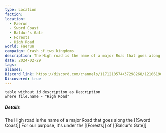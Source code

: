 ```yaml
---
type: Location
faction: 
location:
  - Faerun
  - Sword Coast
  - Baldur's Gate
  - Forests
  - High Road
world: Faerun
campaign: Crash of two kingdoms
description: The High road is the name of a major Road that goes along the [[Sword Coast]]
date: 2024-02-29
tags: 
aliases: 
Discord link: https://discord.com/channels/1171210574437298268/1210619691651825755
Discovered: true
---
```

```dataview
table without id description as Description
where file.name = "High Road"
```
##### Details

The High road is the name of a major Road that goes along the [[Sword Coast]] 
For our purpose, it's under the [[Forests]] of [[Baldur's Gate]] 
